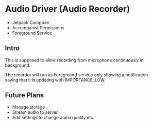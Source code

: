 # Audio Driver (Audio Recorder)
- Jetpack Compose
- Accompanist Permissions
- Foreground Service


## Intro

This is supposed to allow recording from microphone continuously in background.

The recorder will run as Foreground service only showing a notification saying that it is updating with IMPORTANCE_LOW.


## Future Plans

- Manage storage
- Stream audio to server
- Add settings to change audio quality etc.
